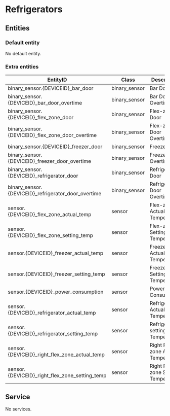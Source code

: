 # Refrigerators

## Entities
### Default entity
No default entity.

### Extra entities

EntityID | Class | Description
--- | --- | ---
binary_sensor.{DEVICEID}_bar_door | binary_sensor | Bar Door
binary_sensor.{DEVICEID}_bar_door_overtime | binary_sensor | Bar Door Overtime 
binary_sensor.{DEVICEID}_flex_zone_door | binary_sensor | Flex-zone Door
binary_sensor.{DEVICEID}_flex_zone_door_overtime | binary_sensor | Flex-zone Door Overtime
binary_sensor.{DEVICEID}_freezer_door | binary_sensor | Freezer Door
binary_sensor.{DEVICEID}_freezer_door_overtime | binary_sensor | Freezer Door Overtime
binary_sensor.{DEVICEID}_refrigerator_door | binary_sensor | Refrigerator Door
binary_sensor.{DEVICEID}_refrigerator_door_overtime | binary_sensor | Refrigerator Door Overtime
sensor.{DEVICEID}_flex_zone_actual_temp | sensor | Flex-zone Actual Temperature
sensor.{DEVICEID}_flex_zone_setting_temp | sensor | Flex-zone Setting Temperature
sensor.{DEVICEID}_freezer_actual_temp | sensor | Freezer Actual Temperature
sensor.{DEVICEID}_freezer_setting_temp | sensor | Freezer Setting Temperature
sensor.{DEVICEID}_power_consumption | sensor | Power Consumption
sensor.{DEVICEID}_refrigerator_actual_temp | sensor | Refrigerator Actual Temperature
sensor.{DEVICEID}_refrigerator_setting_temp | sensor | Refrigerator setting Temperature
sensor.{DEVICEID}_right_flex_zone_actual_temp | sensor | Right Flex-zone Actual Temperature
sensor.{DEVICEID}_right_flex_zone_setting_temp | sensor | Right Flex-zone Setting Temperature

## Service
No services.